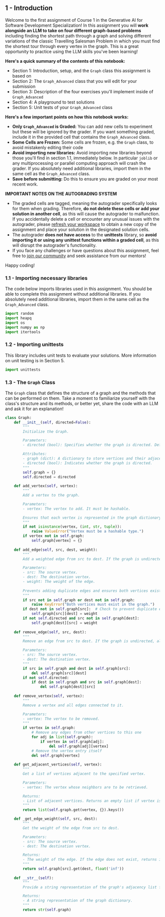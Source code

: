 ## 1 - Introduction

Welcome to the first assignment of Course 1 in the Generative AI for Software Development Specialization! In this assignment you will **work alongside an LLM to take on four different graph-based problems** including finding the shortest path through a graph and solving different variations of the classic Travelling Salesman Problem in which you must find the shortest tour through every vertex in the graph. This is a great opportunity to practice using the LLM skills you've been learning! 

**Here's a quick summary of the contents of this notebook:**

- Section 1: Introduction, setup, and the `Graph` class this assignment is based on
- Section 2: The `Graph_Advanced` class that you will edit for your submission
- Section 3: Description of the four exercises you'll implement inside of `Graph_Advanced`
- Section 4: A playground to test solutions
- Section 5: Unit tests of your `Graph_Advanced` class

**Here's a few important points on how this notebook works:**

- **Only `Graph_Advanced` is Graded:** You can add new cells to experiment but these will be ignored by the grader. If you want something graded, include it in the provided cell that contains the `Graph_Advanced` class.
- **Some Cells are Frozen:** Some cells are frozen, e.g. the `Graph` class, to avoid mistakenly editing their code
- **Avoid importing new libraries:** Avoid importing new libraries beyond those you'll find in section 1.1, immediately below. In particular `joblib` or any multiprocessing or parallel computing approach will crash the grader. If you absolutely need additional libraries, import them in the same cell as the `Graph_Advanced` class.
- **Save before submitting:** Do this to ensure you are graded on your most recent work.

**IMPORTANT NOTES ON THE AUTOGRADING SYSTEM**
- The graded cells are tagged, meaning the autograder specifically looks for them when grading. Therefore, **do not delete these cells or add your solution in another cell**, as this will cause the autograder to malfunction. If you accidentally delete a cell or encounter any unusual issues with the autograder, please [refresh your workspace](https://www.coursera.org/learn/introduction-to-generative-ai-for-software-development/item/qEB8o) to obtain a new copy of the assignment and place your solution in the designated solution cells.
- The autograder **does not have access** to the **unittests** library, so **avoid importing it or using any unittest functions within a graded cell**, as this will disrupt the autograder's functionality.
- If you face any challenges or have questions about this assignment, feel free to [join our community](https://www.coursera.org/learn/introduction-to-generative-ai-for-software-development/supplement/hIZen/important-have-questions-issues-or-ideas-join-our-forum) and seek assistance from our mentors!

Happy coding!

### 1.1 - Importing necessary libraries

The code below imports libraries used in this assignment. You should be able to complete this assignment without additional libraries. If you absolutely need additional libraries, import them in the same cell as the `Graph_Advanced` class.

```python
import random
import heapq
import os
import numpy as np
import itertools
```

### 1.2 - Importing unittests

This library includes unit tests to evaluate your solutions. More information on unit testing is in Section 5.

```python
import unittests
```

### 1.3 - The `Graph` Class

The `Graph` class that defines the structure of a graph and the methods that can be performed on them. Take a moment to familiarize yourself with the class's structure and its methods, or better yet, share the code with an LLM and ask it for an explanation!

```python
class Graph:
    def __init__(self, directed=False):
        """
        Initialize the Graph.

        Parameters:
        - directed (bool): Specifies whether the graph is directed. Default is False (undirected).

        Attributes:
        - graph (dict): A dictionary to store vertices and their adjacent vertices (with weights).
        - directed (bool): Indicates whether the graph is directed.
        """
        self.graph = {}
        self.directed = directed
    
    def add_vertex(self, vertex):
        """
        Add a vertex to the graph.

        Parameters:
        - vertex: The vertex to add. It must be hashable.

        Ensures that each vertex is represented in the graph dictionary as a key with an empty dictionary as its value.
        """
        if not isinstance(vertex, (int, str, tuple)):
            raise ValueError("Vertex must be a hashable type.")
        if vertex not in self.graph:
            self.graph[vertex] = {}
    
    def add_edge(self, src, dest, weight):
        """
        Add a weighted edge from src to dest. If the graph is undirected, also add from dest to src.

        Parameters:
        - src: The source vertex.
        - dest: The destination vertex.
        - weight: The weight of the edge.
        
        Prevents adding duplicate edges and ensures both vertices exist.
        """
        if src not in self.graph or dest not in self.graph:
            raise KeyError("Both vertices must exist in the graph.")
        if dest not in self.graph[src]:  # Check to prevent duplicate edges
            self.graph[src][dest] = weight
        if not self.directed and src not in self.graph[dest]:
            self.graph[dest][src] = weight
    
    def remove_edge(self, src, dest):
        """
        Remove an edge from src to dest. If the graph is undirected, also remove from dest to src.

        Parameters:
        - src: The source vertex.
        - dest: The destination vertex.
        """
        if src in self.graph and dest in self.graph[src]:
            del self.graph[src][dest]
        if not self.directed:
            if dest in self.graph and src in self.graph[dest]:
                del self.graph[dest][src]
    
    def remove_vertex(self, vertex):
        """
        Remove a vertex and all edges connected to it.

        Parameters:
        - vertex: The vertex to be removed.
        """
        if vertex in self.graph:
            # Remove any edges from other vertices to this one
            for adj in list(self.graph):
                if vertex in self.graph[adj]:
                    del self.graph[adj][vertex]
            # Remove the vertex entry itself
            del self.graph[vertex]
    
    def get_adjacent_vertices(self, vertex):
        """
        Get a list of vertices adjacent to the specified vertex.

        Parameters:
        - vertex: The vertex whose neighbors are to be retrieved.

        Returns:
        - List of adjacent vertices. Returns an empty list if vertex is not found.
        """
        return list(self.graph.get(vertex, {}).keys())

    def _get_edge_weight(self, src, dest):
        """
        Get the weight of the edge from src to dest.

        Parameters:
        - src: The source vertex.
        - dest: The destination vertex.

        Returns:
        - The weight of the edge. If the edge does not exist, returns infinity.
        """
        return self.graph[src].get(dest, float('inf'))
    
    def __str__(self):
        """
        Provide a string representation of the graph's adjacency list for easy printing and debugging.

        Returns:
        - A string representation of the graph dictionary.
        """
        return str(self.graph)
```

